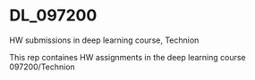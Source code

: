 # DL_097200
HW submissions in deep learning course, Technion

This rep containes HW assignments in the deep learning course 097200/Technion
